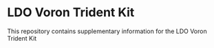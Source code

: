 # LDO Voron Trident Kit
This repository contains supplementary information for the LDO Voron Trident Kit
